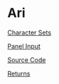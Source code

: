 Ari
===

[Character Sets](./aha/0/character-sets.md)

[Panel Input](./aha/0/panel-input.md)

[Source Code](./aha/0/source-code.md)

[Returns](./aha/0/returns.md)
